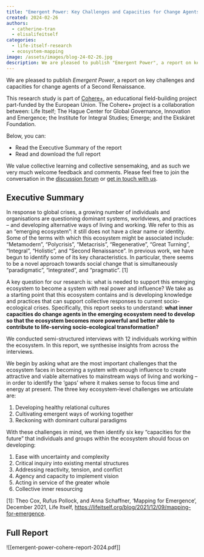 ```yaml
---
title: "Emergent Power: Key Challenges and Capacities for Change Agents of a Second Renaissance - a new report"
created: 2024-02-26
authors:
  - catherine-tran
  - elisalifeitself
categories:
  - life-itself-research
  - ecosystem-mapping
image: /assets/images/blog-24-02-26.jpg
description: We are pleased to publish "Emergent Power", a report on key challenges and capacities for change agents of a Second Renaissance.
---
```

We are pleased to publish *Emergent Power*, a report on key challenges and capacities for change agents of a Second Renaissance. 

This research study is part of [Cohere+](https://lifeitself.org/blog/2023/08/30/cohere-erasmus-mapping-announce), an educational field-building project part-funded by the European Union. The Cohere+ project is a collaboration between: Life Itself; The Hague Center for Global Governance, Innovation and Emergence; the Institute for Integral Studies; Emerge; and the Ekskäret Foundation.

Below, you can:
- Read the Executive Summary of the report
- Read and download the full report

We value collective learning and collective sensemaking, and as such we very much welcome feedback and comments. Please feel free to join the conversation in the [discussion forum](https://github.com/orgs/life-itself/discussions/1060) or [get in touch with us](https://lifeitself.org/contact).

## Executive Summary

In response to global crises, a growing number of individuals and organisations are
questioning dominant systems, worldviews, and practices – and developing alternative ways of living and working. We refer to this as an “emerging ecosystem”: it still does not have a clear name or identity. Some of the terms with which this ecosystem might be associated include: “Metamodern”, “Polycrisis”, “Metacrisis”, “Regenerative”, “Great Turning”, “Integral”, “Holistic”, and “Second Renaissance”. In previous work, we have begun to identify some of its key characteristics. In particular, there seems to be a novel approach towards social change that is simultaneously “paradigmatic”, “integrated”, and “pragmatic”. [1]

A key question for our research is: what is needed to support this emerging ecosystem to become a system with real power and influence? We take as a starting point that this ecosystem contains and is developing knowledge and practices that can support collective responses to current socio-ecological crises. Specifically, this report seeks to understand: **what inner capacities do change agents in the emerging ecosystem need to develop so that the ecosystem becomes more powerful and better able to contribute to life-serving socio-ecological transformation?**

We conducted semi-structured interviews with 12 individuals working within the
ecosystem. In this report, we synthesise insights from across the interviews.

We begin by asking what are the most important challenges that the ecosystem faces in becoming a system with enough influence to create attractive and viable alternatives to mainstream ways of living and working – in order to identify the ‘gaps’ where it makes sense to focus time and energy at present. The three key ecosystem-level challenges we articulate are:

1. Developing healthy relational cultures
2. Cultivating emergent ways of working together
3. Reckoning with dominant cultural paradigms

With these challenges in mind, we then identify six key “capacities for the future” that individuals and groups within the ecosystem should focus on developing:

1. Ease with uncertainty and complexity
2. Critical inquiry into existing mental structures
3. Addressing reactivity, tension, and conflict
4. Agency and capacity to implement vision
5. Acting in service of the greater whole
6. Collective inner resourcing

[1]: Theo Cox, Rufus Pollock, and Anna Schaffner, ‘Mapping for Emergence’, December 2021, Life Itself, https://lifeitself.org/blog/2021/12/09/mapping-for-emergence.

## Full Report

![[emergent-power-cohere-report-2024.pdf]]

